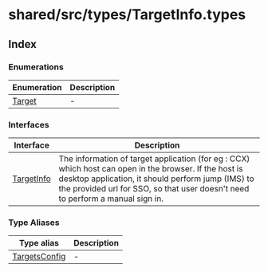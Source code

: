 # shared/src/types/TargetInfo.types

## Index

### Enumerations

| Enumeration | Description |
| ------ | ------ |
| [Target](enumerations/Target.md) | - |

### Interfaces

| Interface | Description |
| ------ | ------ |
| [TargetInfo](interfaces/TargetInfo.md) | The information of target application (for eg : CCX) which host can open in the browser. If the host is desktop application, it should perform jump (IMS) to the provided url for SSO, so that user doesn't need to perform a manual sign in. |

### Type Aliases

| Type alias | Description |
| ------ | ------ |
| [TargetsConfig](type-aliases/TargetsConfig.md) | - |
